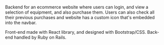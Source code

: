 Backend for an ecommerce website where users can login, and view a selection of equipment, and also purchase them. Users can also check all their previous purchases and website has a custom icon that's embedded into the navbar.

Front-end made with React library, and designed with Bootstrap/CSS. 
Back-end handled by Ruby on Rails. 
